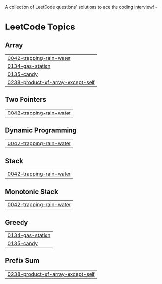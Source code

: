 A collection of LeetCode questions' solutions to ace the coding interview! -

<!---LeetCode Topics Start-->
# LeetCode Topics
## Array
|  |
| ------- |
| [0042-trapping-rain-water](https://github.com/farheenimam/LeetCode-Solutions/tree/master/0042-trapping-rain-water) |
| [0134-gas-station](https://github.com/farheenimam/LeetCode-Solutions/tree/master/0134-gas-station) |
| [0135-candy](https://github.com/farheenimam/LeetCode-Solutions/tree/master/0135-candy) |
| [0238-product-of-array-except-self](https://github.com/farheenimam/LeetCode-Solutions/tree/master/0238-product-of-array-except-self) |
## Two Pointers
|  |
| ------- |
| [0042-trapping-rain-water](https://github.com/farheenimam/LeetCode-Solutions/tree/master/0042-trapping-rain-water) |
## Dynamic Programming
|  |
| ------- |
| [0042-trapping-rain-water](https://github.com/farheenimam/LeetCode-Solutions/tree/master/0042-trapping-rain-water) |
## Stack
|  |
| ------- |
| [0042-trapping-rain-water](https://github.com/farheenimam/LeetCode-Solutions/tree/master/0042-trapping-rain-water) |
## Monotonic Stack
|  |
| ------- |
| [0042-trapping-rain-water](https://github.com/farheenimam/LeetCode-Solutions/tree/master/0042-trapping-rain-water) |
## Greedy
|  |
| ------- |
| [0134-gas-station](https://github.com/farheenimam/LeetCode-Solutions/tree/master/0134-gas-station) |
| [0135-candy](https://github.com/farheenimam/LeetCode-Solutions/tree/master/0135-candy) |
## Prefix Sum
|  |
| ------- |
| [0238-product-of-array-except-self](https://github.com/farheenimam/LeetCode-Solutions/tree/master/0238-product-of-array-except-self) |
<!---LeetCode Topics End-->
